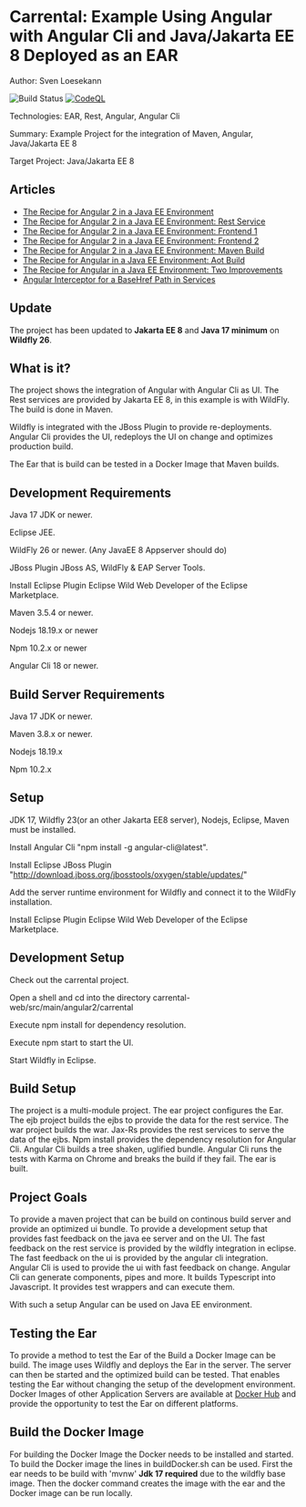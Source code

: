 Carrental: Example Using Angular with Angular Cli and Java/Jakarta EE 8 Deployed as an EAR
==============================================================================================
Author: Sven Loesekann

![Build Status](https://travis-ci.org/Angular2Guy/Angular2AndJavaEE.svg?branch=master)
[![CodeQL](https://github.com/Angular2Guy/Angular2AndJavaEE/actions/workflows/codeql-analysis.yml/badge.svg)](https://github.com/Angular2Guy/Angular2AndJavaEE/actions/workflows/codeql-analysis.yml)


Technologies: EAR, Rest, Angular, Angular Cli

Summary: Example Project for the integration of Maven, Angular, Java/Jakarta EE 8

Target Project: Java/Jakarta EE 8

## Articles
* [The Recipe for Angular 2 in a Java EE Environment](https://dzone.com/articles/recipe-for-angular-2-in-a-java-ee-environment)
* [The Recipe for Angular 2 in a Java EE Environment: Rest Service](https://dzone.com/articles/the-recipe-for-angular-2-in-a-java-ee-environment)
* [The Recipe for Angular 2 in a Java EE Environment: Frontend 1](https://dzone.com/articles/the-recipe-for-angular-2-in-a-java-ee-environment-1)
* [The Recipe for Angular 2 in a Java EE Environment: Frontend 2](https://dzone.com/articles/the-recipe-for-angular-2-in-a-java-ee-environment-2)
* [The Recipe for Angular 2 in a Java EE Environment: Maven Build](https://dzone.com/articles/the-recipe-for-angular-2-in-a-java-ee-environment-3)
* [The Recipe for Angular in a Java EE Environment: Aot Build](https://dzone.com/articles/the-recipe-for-angular-in-a-java-ee-environment-ao)
* [The Recipe for Angular in a Java EE Environment: Two Improvements](https://dzone.com/articles/the-recipe-for-angular-in-a-java-ee-environment-2)
* [Angular Interceptor for a BaseHref Path in Services](https://angular2guy.wordpress.com/2021/07/31/angular-interceptor-for-a-basehref-path-in-services/)

Update
-----------
The project has been updated to **Jakarta EE 8** and **Java 17 minimum** on **Wildfly 26**. 

What is it?
-----------

The project shows the integration of Angular with Angular Cli as UI. The Rest services are provided by Jakarta EE 8, in this example is with WildFly. The build is done in Maven. 

Wildfly is integrated with the JBoss Plugin to provide re-deployments. Angular Cli provides the UI, redeploys the UI on change and optimizes production build.

The Ear that is build can be tested in a Docker Image that Maven builds.

Development Requirements
-------------------

Java 17 JDK or newer. 

Eclipse JEE.

WildFly 26 or newer. (Any JavaEE 8 Appserver should do)

JBoss Plugin JBoss AS, WildFly & EAP Server Tools.

Install Eclipse Plugin Eclipse Wild Web Developer of the Eclipse Marketplace.

Maven 3.5.4 or newer. 

Nodejs 18.19.x or newer 

Npm 10.2.x or newer

Angular Cli 18 or newer. 

Build Server Requirements
-------------------------
Java 17 JDK or newer. 

Maven 3.8.x or newer. 

Nodejs 18.19.x 

Npm 10.2.x 

Setup
-----
JDK 17, Wildfly 23(or an other Jakarta EE8 server), Nodejs, Eclipse, Maven must be installed.

Install Angular Cli "npm install -g angular-cli@latest".

Install Eclipse JBoss Plugin "http://download.jboss.org/jbosstools/oxygen/stable/updates/"

Add the server runtime environment for Wildfly and connect it to the WildFly installation.

Install Eclipse Plugin Eclipse Wild Web Developer of the Eclipse Marketplace.

Development Setup
-----------------
Check out the carrental project. 

Open a shell and cd into the directory carrental-web/src/main/angular2/carrental

Execute npm install for dependency resolution.

Execute npm start to start the UI.

Start Wildfly in Eclipse.

Build Setup
-----------
The project is a multi-module project. 
The ear project configures the Ear.
The ejb project builds the ejbs to provide the data for the rest service.
The war project builds the war. Jax-Rs provides the rest services to serve the data of the ejbs. Npm install provides the dependency resolution for Angular Cli. Angular Cli builds a tree shaken, uglified bundle. Angular Cli runs the tests with Karma on Chrome and breaks the build if they fail.
The ear is built.

Project Goals
------------
To provide a maven project that can be build on continous build server and provide an optimized ui bundle. 
To provide a development setup that provides fast feedback on the java ee server and on the UI. 
The fast feedback on the rest service is provided by the wildfly integration in eclipse.
The fast feedback on the ui is provided by the angular cli integration. Angular Cli is used to provide the ui with fast feedback on change. Angular Cli can generate components, pipes and more. It builds Typescript into Javascript. It provides test wrappers and can execute them. 

With such a setup Angular can be used on Java EE environment.

Testing the Ear
---------------
To provide a method to test the Ear of the Build a Docker Image can be build. The image uses Wildfly and deploys the Ear in the server. The server can then be started and the optimized build can be tested. That enables testing the Ear without changing the setup of the development environment. Docker Images of other Application Servers are available at [Docker Hub](https://hub.docker.com/u/angular2guy/) and provide the opportunity to test the Ear on different platforms. 

Build the Docker Image
----------------
For building the Docker Image the Docker needs to be installed and started. To build the Docker image the lines in buildDocker.sh can be used. First the ear needs to be build with 'mvnw' **Jdk 17 required** due to the wildfly base image. Then the docker command creates the image with the ear and the Docker image can be run locally.

